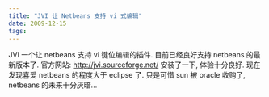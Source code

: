 ```yaml
---
title: "JVI 让 Netbeans 支持 vi 式编辑"
date: 2009-12-15
tags:
---
```


JVI 一个让 netbeans 支持 vi 键位编辑的插件. 目前已经良好支持 netbeans 的最新版本了.
官方网站: http://jvi.sourceforge.net/
安装了一下, 体验十分良好. 现在发现喜爱 netbeans 的程度大于 eclipse 了. 只是可惜 sun 被 oracle 收购了, netbeans 的未来十分灰暗...
